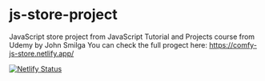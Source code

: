 # js-store-project

JavaScript store project from JavaScript Tutorial and Projects course from Udemy by John Smilga
You can check the full progect here: https://comfy-js-store.netlify.app/

[![Netlify Status](https://api.netlify.com/api/v1/badges/d225c4b4-4c85-4e34-8926-085570cd8827/deploy-status)](https://app.netlify.com/sites/comfy-js-store/deploys)

